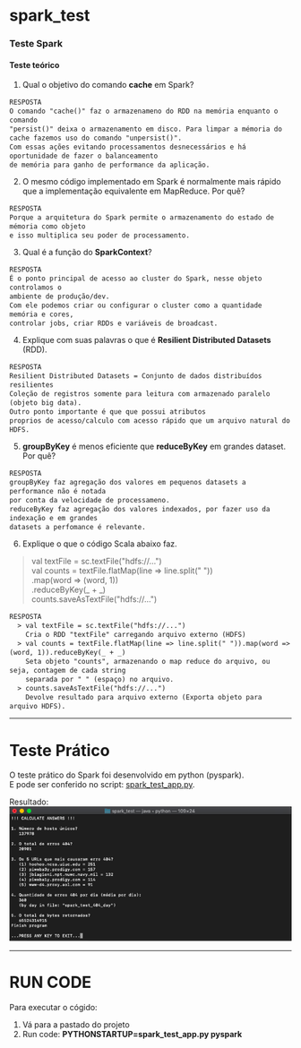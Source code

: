 # spark_test
### Teste Spark
#### Teste teórico 

1. Qual o objetivo do comando **cache** em Spark?
```
RESPOSTA
O comando "cache()" faz o armazenameno do RDD na memória enquanto o comando
"persist()" deixa o armazenamento em disco. Para limpar a mémoria do
cache fazemos uso do comando "unpersist()".
Com essas ações evitando processamentos desnecessários e há oportunidade de fazer o balanceamento
de memória para ganho de performance da aplicação. 
```
2. O mesmo código implementado em Spark é normalmente mais rápido que a implementação equivalente em
MapReduce. Por quê?
```
RESPOSTA
Porque a arquitetura do Spark permite o armazenamento do estado de mémoria como objeto
e isso multiplica seu poder de processamento.
```
3. Qual é a função do **SparkContext**?
```
RESPOSTA
É o ponto principal de acesso ao cluster do Spark, nesse objeto controlamos o 
ambiente de produção/dev.
Com ele podemos criar ou configurar o cluster como a quantidade memória e cores,
controlar jobs, criar RDDs e variáveis de broadcast.
```
4. Explique com suas palavras o que é **Resilient Distributed Datasets** (RDD).
```
RESPOSTA
Resilient Distributed Datasets = Conjunto de dados distribuídos resilientes
Coleção de registros somente para leitura com armazenado paralelo (objeto big data).
Outro ponto importante é que que possui atributos
proprios de acesso/calculo com acesso rápido que um arquivo natural do HDFS.
```
5. **groupByKey** é menos eficiente que **reduceByKey** em grandes dataset. Por quê?
```
RESPOSTA
groupByKey faz agregação dos valores em pequenos datasets a performance não é notada
por conta da velocidade de processameno.
reduceByKey faz agregação dos valores indexados, por fazer uso da indexação e em grandes
datasets a perfomance é relevante.
```
6. Explique o que o código Scala abaixo faz.
>val textFile = sc.textFile("hdfs://...")<br>val counts = textFile.flatMap(line => line.split(" "))<br>.map(word => (word, 1))<br>.reduceByKey(_ + _)<br>counts.saveAsTextFile("hdfs://...")
```
RESPOSTA
  > val textFile = sc.textFile("hdfs://...")
    Cria o RDD "textFile" carregando arquivo externo (HDFS)
  > val counts = textFile.flatMap(line => line.split(" ")).map(word => (word, 1)).reduceByKey(_ + _)
    Seta objeto "counts", armazenando o map reduce do arquivo, ou seja, contagem de cada string
    separada por " " (espaço) no arquivo.
  > counts.saveAsTextFile("hdfs://...")
    Devolve resultado para arquivo externo (Exporta objeto para arquivo HDFS).
```

--------
# Teste Prático

O teste prático do Spark foi desenvolvido em python (pyspark).<br>
E pode ser conferido no script: [spark_test_app.py](spark_test_app.py).

Resultado:<br>
![Spark_Teste_Result](print.png)

--------
# RUN CODE

Para executar o cógido:
1. Vá para a pastado do projeto
2. Run code: **PYTHONSTARTUP=spark_test_app.py pyspark**
